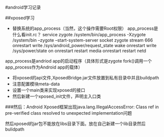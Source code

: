 #android学习记录



##xposed学习

    

- 替换系统的app_process（当然，这个操作需要Root权限）
app_process是什么看init.rc？
    service zygote /system/bin/app_process -Xzygote /system/bin –zygote –start-system-server
    socket zygote stream 666 
    onrestart write /sys/android_power/request_state wake
    onrestart write /sys/power/state on
    onrestart restart media
    onrestart restart netd
    
app_process是andriod app的启动程序（具体形式是zygote fork()调用一个 app_process作为Android app的载体）




- 将xposed的api文件,XposedBridge.jar文件放置到私有目录中并且buildpath
- 注意配置模块meta-data
- 设置一个main类来实现xposed的接口
- 然后新建一个xposed_init文件，声明主入口类



###然后：Android Xposed框架出现java.lang.IllegalAccessError: Class ref in pre-verified class resolved to unexpected implementation问题

然后xposed的jar包不能放在libs目录下面。放在自己新建一个lib目录然后bulidpath
